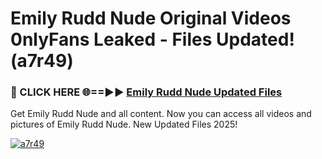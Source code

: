 # Emily Rudd Nude Original Videos 0nlyFans Leaked - Files Updated! (a7r49)

<h3>🔴 CLICK HERE 🌐==►► <a href="https://tinyurl.com/52m3yx9h" rel="nofollow">Emily Rudd Nude Updated Files</a></h3>

Get Emily Rudd Nude and all content. Now you can access all videos and pictures of Emily Rudd Nude. New Updated Files 2025!

[![a7r49](https://i.imgur.com/TnHtlc8.gif)](https://tinyurl.com/52m3yx9h)
